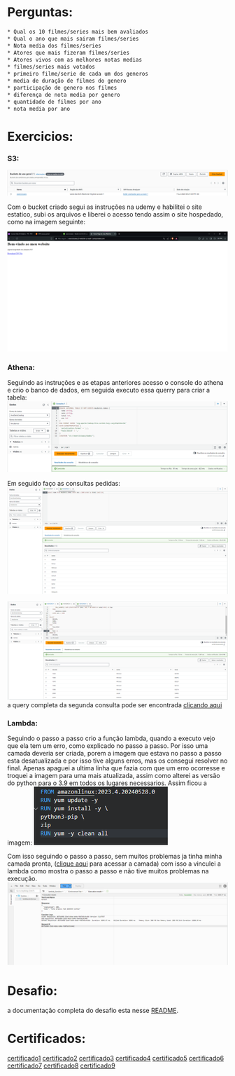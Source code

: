 # Perguntas:
    * Qual os 10 filmes/series mais bem avaliados
    * Qual o ano que mais sairam filmes/series
    * Nota media dos filmes/series
    * Atores que mais fizeram filmes/series
    * Atores vivos com as melhores notas medias
    * filmes/series mais votados
    * primeiro filme/serie de cada um dos generos
    * media de duração de filmes do genero
    * participação de genero nos filmes
    * diferença de nota media por genero
    * quantidade de filmes por ano
    * nota media por ano

# Exercicios:

### S3:
![criação_bucket](/Sprint%206/Evidencias/Criação%20do%20Bucket.png)

Com o bucket criado segui as instruções na udemy e habilitei o site estatico, subi os arquivos e liberei o acesso tendo assim o site hospedado, como na imagem seguinte:

![site_hospedado](/Sprint%206/Evidencias/site%20hospedado.png)

### Athena:
Seguindo as instruções e as etapas anteriores acesso o console do athena e crio o banco de dados, em seguida executo essa querry para criar a tabela:
![query_tabela](/Sprint%206/Evidencias/criação%20tabela%20athenas.png)

Em seguido faço as consultas pedidas:
![consulta1](/Sprint%206/Evidencias/consulta%20athena.png)

![consulta2](/Sprint%206/Evidencias/resultado%20query.png)
a query completa da segunda consulta pode ser encontrada [clicando aqui](/Sprint%206/Exercicios/Athena/query.sql)

### Lambda:

Seguindo o passo a passo crio a função lambda, quando a executo vejo que ela tem um erro, como explicado no passo a passo. Por isso uma camada deveria ser criada, porem a imagem que estava no passo a passo esta desatualizada e por isso tive alguns erros, mas os consegui resolver no final. Apenas apaguei a ultima linha que fazia com que um erro ocorresse e troquei a imagem para uma mais atualizada, assim como alterei as versão do python para o 3.9 em todos os lugares necessarios.
Assim ficou a imagem:
![imagem](/Sprint%206/Evidencias/imagem%20do%20docker.png)

Com isso seguindo o passo a passo, sem muitos problemas ja tinha minha camada pronta, ([clique aqui](/Sprint%206/Exercicios/Lambda/minha-camada-pandas.zip) para acessar a camada) com isso a vinculei a lambda como mostra o passo a passo e não tive muitos problemas na execução.
![execução](/Sprint%206/Evidencias/lambda%20executada%20com%20sucesso.png)

# Desafio:

a documentação completa do desafio esta nesse [README](/Sprint%206/Desafio/README.md).

# Certificados:

[certificado1](/Sprint%206/Certificados/13655_3_5302791_1717700036_AWS%20Course%20Completion%20Certificate.pdf)
[certificado2](/Sprint%206/Certificados/14908_3_5302791_1717779835_AWS%20Course%20Completion%20Certificate.pdf)
[certificado3](/Sprint%206/Certificados/19345_5_5302791_1717527865_AWS%20Skill%20Builder%20Course%20Completion%20Certificate.pdf)
[certificado4](/Sprint%206/Certificados/19359_5_5302791_1717611381_AWS%20Skill%20Builder%20Course%20Completion%20Certificate.pdf)
[certificado5](/Sprint%206/Certificados/5838_3_5302791_1717616355_AWS%20Course%20Completion%20Certificate.pdf)
[certificado6](/Sprint%206/Certificados/6256_3_5302791_1717531830_AWS%20Course%20Completion%20Certificate.pdf)
[certificado7](/Sprint%206/Certificados/6339_3_5302791_1717701035_AWS%20Course%20Completion%20Certificate.pdf)
[certificado8](/Sprint%206/Certificados/8171_3_5302791_1717694320_AWS%20Course%20Completion%20Certificate.pdf)
[certificado9](/Sprint%206/Certificados/8827_5_5302791_1717697203_AWS%20Skill%20Builder%20Course%20Completion%20Certificate.pdf)